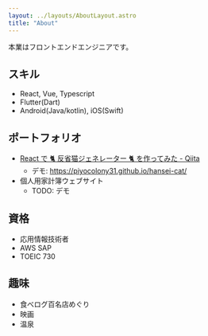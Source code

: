 ```yaml
---
layout: ../layouts/AboutLayout.astro
title: "About"
---
```


本業はフロントエンドエンジニアです。

## スキル

- React, Vue, Typescript
- Flutter(Dart)
- Android(Java/kotlin), iOS(Swift)

## ポートフォリオ

- [React で 🐈 反省猫ジェネレーター 🐈 を作ってみた - Qiita](https://qiita.com/piyo31/items/43c0dbbb0b1610fd1290)
  - デモ: https://piyocolony31.github.io/hansei-cat/
- 個人用家計簿ウェブサイト
  - TODO: デモ

## 資格

- 応用情報技術者
- AWS SAP
- TOEIC 730

## 趣味

- 食べログ百名店めぐり
- 映画
- 温泉
